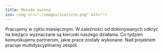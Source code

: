 ```yaml
---
title: Metoda zwinna
ico: <img src="./images/ico/site.png" alt="">
---
```

Pracujemy w cyklu miesięcznym. W zależności od dokonywanych odkryć na bieżąco wyznaczane są kierunki naszego działania. Co tydzień komunikujemy partnerom, jakie prace zostały wykonane. Nad projektem pracuje multidyscyplinarny zespół.
